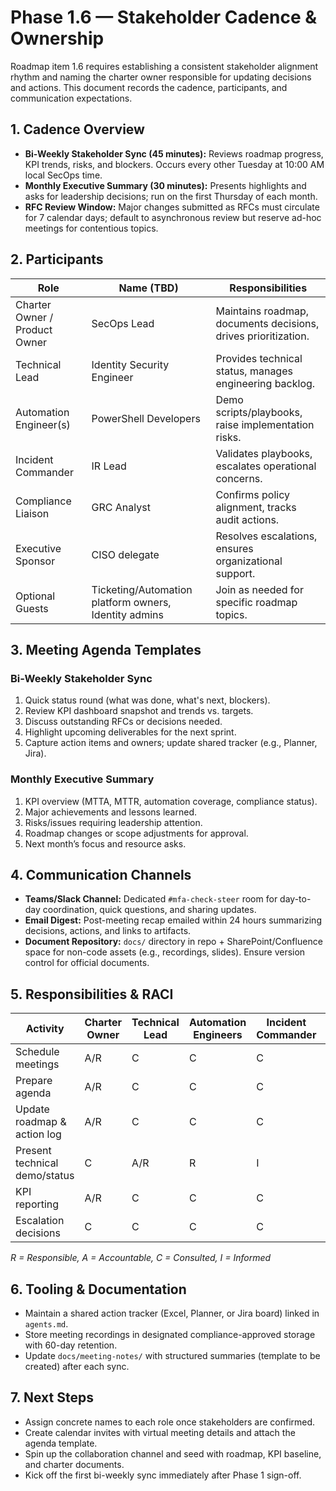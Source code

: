 # Phase 1.6 — Stakeholder Cadence & Ownership

Roadmap item 1.6 requires establishing a consistent stakeholder alignment rhythm and naming the charter owner responsible for updating decisions and actions. This document records the cadence, participants, and communication expectations.

## 1. Cadence Overview
- **Bi-Weekly Stakeholder Sync (45 minutes):** Reviews roadmap progress, KPI trends, risks, and blockers. Occurs every other Tuesday at 10:00 AM local SecOps time.
- **Monthly Executive Summary (30 minutes):** Presents highlights and asks for leadership decisions; run on the first Thursday of each month.
- **RFC Review Window:** Major changes submitted as RFCs must circulate for 7 calendar days; default to asynchronous review but reserve ad-hoc meetings for contentious topics.

## 2. Participants
| Role | Name (TBD) | Responsibilities |
|------|-------------|------------------|
| Charter Owner / Product Owner | SecOps Lead | Maintains roadmap, documents decisions, drives prioritization. |
| Technical Lead | Identity Security Engineer | Provides technical status, manages engineering backlog. |
| Automation Engineer(s) | PowerShell Developers | Demo scripts/playbooks, raise implementation risks. |
| Incident Commander | IR Lead | Validates playbooks, escalates operational concerns. |
| Compliance Liaison | GRC Analyst | Confirms policy alignment, tracks audit actions. |
| Executive Sponsor | CISO delegate | Resolves escalations, ensures organizational support. |
| Optional Guests | Ticketing/Automation platform owners, Identity admins | Join as needed for specific roadmap topics. |

## 3. Meeting Agenda Templates
### Bi-Weekly Stakeholder Sync
1. Quick status round (what was done, what's next, blockers).
2. Review KPI dashboard snapshot and trends vs. targets.
3. Discuss outstanding RFCs or decisions needed.
4. Highlight upcoming deliverables for the next sprint.
5. Capture action items and owners; update shared tracker (e.g., Planner, Jira).

### Monthly Executive Summary
1. KPI overview (MTTA, MTTR, automation coverage, compliance status).
2. Major achievements and lessons learned.
3. Risks/issues requiring leadership attention.
4. Roadmap changes or scope adjustments for approval.
5. Next month’s focus and resource asks.

## 4. Communication Channels
- **Teams/Slack Channel:** Dedicated `#mfa-check-steer` room for day-to-day coordination, quick questions, and sharing updates.
- **Email Digest:** Post-meeting recap emailed within 24 hours summarizing decisions, actions, and links to artifacts.
- **Document Repository:** `docs/` directory in repo + SharePoint/Confluence space for non-code assets (e.g., recordings, slides). Ensure version control for official documents.

## 5. Responsibilities & RACI
| Activity | Charter Owner | Technical Lead | Automation Engineers | Incident Commander | Compliance Liaison | Executive Sponsor |
|----------|---------------|----------------|----------------------|--------------------|--------------------|-------------------|
| Schedule meetings | A/R | C | C | C | C | I |
| Prepare agenda | A/R | C | C | C | C | I |
| Update roadmap & action log | A/R | C | C | C | C | I |
| Present technical demo/status | C | A/R | R | I | I | I |
| KPI reporting | A/R | C | C | C | C | I |
| Escalation decisions | C | C | C | C | C | A/R |
*R = Responsible, A = Accountable, C = Consulted, I = Informed*

## 6. Tooling & Documentation
- Maintain a shared action tracker (Excel, Planner, or Jira board) linked in `agents.md`.
- Store meeting recordings in designated compliance-approved storage with 60-day retention.
- Update `docs/meeting-notes/` with structured summaries (template to be created) after each sync.

## 7. Next Steps
- Assign concrete names to each role once stakeholders are confirmed.
- Create calendar invites with virtual meeting details and attach the agenda template.
- Spin up the collaboration channel and seed with roadmap, KPI baseline, and charter documents.
- Kick off the first bi-weekly sync immediately after Phase 1 sign-off.
